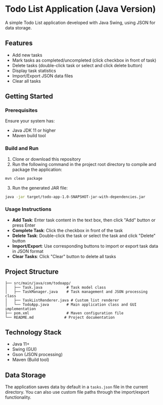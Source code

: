 # Todo List Application (Java Version)

A simple Todo List application developed with Java Swing, using JSON for data storage.

## Features

- Add new tasks
- Mark tasks as completed/uncompleted (click checkbox in front of task)
- Delete tasks (double-click task or select and click delete button)
- Display task statistics
- Import/Export JSON data files
- Clear all tasks

## Getting Started

### Prerequisites

Ensure your system has:
- Java JDK 11 or higher
- Maven build tool

### Build and Run

1. Clone or download this repository
2. Run the following command in the project root directory to compile and package the application:

```bash
mvn clean package
```

3. Run the generated JAR file:

```bash
java -jar target/todo-app-1.0-SNAPSHOT-jar-with-dependencies.jar
```

### Usage Instructions

- **Add Task**: Enter task content in the text box, then click "Add" button or press Enter
- **Complete Task**: Click the checkbox in front of the task
- **Delete Task**: Double-click the task or select the task and click "Delete" button
- **Import/Export**: Use corresponding buttons to import or export task data in JSON format
- **Clear Tasks**: Click "Clear" button to delete all tasks

## Project Structure

```
├── src/main/java/com/todoapp/
│   ├── Task.java           # Task model class
│   ├── TaskManager.java    # Task management and JSON processing class
│   ├── TaskListRenderer.java # Custom list renderer
│   └── TodoApp.java        # Main application class and GUI implementation
├── pom.xml                 # Maven configuration file
└── README.md              # Project documentation
```

## Technology Stack

- Java 11+
- Swing (GUI)
- Gson (JSON processing)
- Maven (Build tool)

## Data Storage

The application saves data by default in a `tasks.json` file in the current directory. You can also use custom file paths through the import/export functionality. 